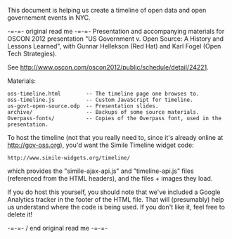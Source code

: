 This document is helping us create a timeline of open data and open governement events in NYC.



-=-=- original read me -=-=-
Presentation and accompanying materials for OSCON 2012 presentation
"US Government v. Open Source: A History and Lessons Learned", with
Gunnar Hellekson (Red Hat) and Karl Fogel (Open Tech Strategies).

See http://www.oscon.com/oscon2012/public/schedule/detail/24221.

Materials:

    oss-timeline.html        -- The timeline page one browses to.
    oss-timeline.js          -- Custom JavaScript for timeline.
    us-govt-open-source.odp  -- Presentation slides.
    archive/                 -- Backups of some source materials.
    Overpass-fonts/          -- Copies of the Overpass font, used in the presentation.

To host the timeline (not that you really need to, since it's already
online at http://gov-oss.org), you'd want the Simile Timeline widget code:

    http://www.simile-widgets.org/timeline/

which provides the "simile-ajax-api.js" and "timeline-api.js" files
(referenced from the HTML headers), and the files + images they load.

If you do host this yourself, you should note that we've included a Google
Analytics tracker in the footer of the HTML file. That will (presumably) help
us understand where the code is being used. If you don't like it, feel free
to delete it!

-=-=- / end original read me -=-=-

